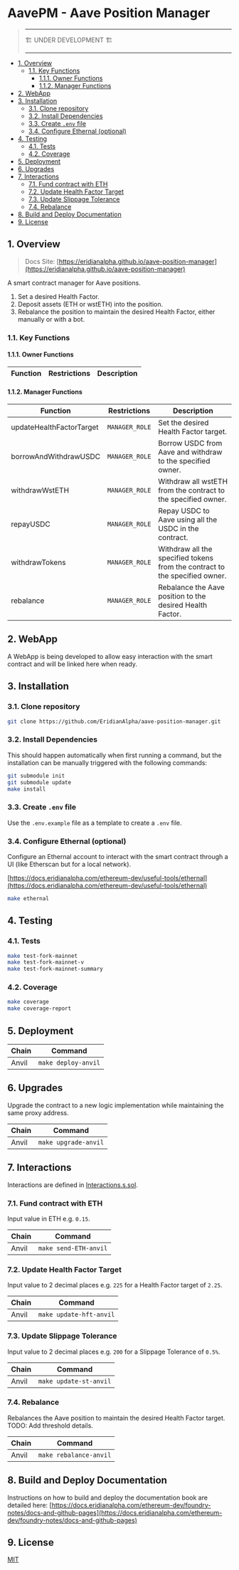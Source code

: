 # AavePM - Aave Position Manager

> ---
>
> 🏗️ UNDER DEVELOPMENT 🏗️
>
> ---

- [1. Overview](#1-overview)
  - [1.1. Key Functions](#11-key-functions)
    - [1.1.1. Owner Functions](#111-owner-functions)
    - [1.1.2. Manager Functions](#112-manager-functions)
- [2. WebApp](#2-webapp)
- [3. Installation](#3-installation)
  - [3.1. Clone repository](#31-clone-repository)
  - [3.2. Install Dependencies](#32-install-dependencies)
  - [3.3. Create `.env` file](#33-create-env-file)
  - [3.4. Configure Ethernal (optional)](#34-configure-ethernal-optional)
- [4. Testing](#4-testing)
  - [4.1. Tests](#41-tests)
  - [4.2. Coverage](#42-coverage)
- [5. Deployment](#5-deployment)
- [6. Upgrades](#6-upgrades)
- [7. Interactions](#7-interactions)
  - [7.1. Fund contract with ETH](#71-fund-contract-with-eth)
  - [7.2. Update Health Factor Target](#72-update-health-factor-target)
  - [7.3. Update Slippage Tolerance](#73-update-slippage-tolerance)
  - [7.4. Rebalance](#74-rebalance)
- [8. Build and Deploy Documentation](#8-build-and-deploy-documentation)
- [9. License](#9-license)

## 1. Overview

> Docs Site: [https://eridianalpha.github.io/aave-position-manager](https://eridianalpha.github.io/aave-position-manager)

A smart contract manager for Aave positions.

1. Set a desired Health Factor.
2. Deposit assets (ETH or wstETH) into the position.
3. Rebalance the position to maintain the desired Health Factor, either manually or with a bot.

### 1.1. Key Functions

#### 1.1.1. Owner Functions

| Function | Restrictions | Description |
| -------- | ------------ | ----------- |

#### 1.1.2. Manager Functions

| Function                 | Restrictions   | Description                                                                 |
| ------------------------ | -------------- | --------------------------------------------------------------------------- |
| updateHealthFactorTarget | `MANAGER_ROLE` | Set the desired Health Factor target.                                       |
| borrowAndWithdrawUSDC    | `MANAGER_ROLE` | Borrow USDC from Aave and withdraw to the specified owner.                  |
| withdrawWstETH           | `MANAGER_ROLE` | Withdraw all wstETH from the contract to the specified owner.               |
| repayUSDC                | `MANAGER_ROLE` | Repay USDC to Aave using all the USDC in the contract.                      |
| withdrawTokens           | `MANAGER_ROLE` | Withdraw all the specified tokens from the contract to the specified owner. |
| rebalance                | `MANAGER_ROLE` | Rebalance the Aave position to the desired Health Factor.                   |

## 2. WebApp

A WebApp is being developed to allow easy interaction with the smart contract and will be linked here when ready.

## 3. Installation

### 3.1. Clone repository

```bash
git clone https://github.com/EridianAlpha/aave-position-manager.git
```

### 3.2. Install Dependencies

This should happen automatically when first running a command, but the installation can be manually triggered with the following commands:

```bash
git submodule init
git submodule update
make install
```

### 3.3. Create `.env` file

Use the `.env.example` file as a template to create a `.env` file.

### 3.4. Configure Ethernal (optional)

Configure an Ethernal account to interact with the smart contract through a UI (like Etherscan but for a local network).

[https://docs.eridianalpha.com/ethereum-dev/useful-tools/ethernal](https://docs.eridianalpha.com/ethereum-dev/useful-tools/ethernal)

```bash
make ethernal
```

## 4. Testing

### 4.1. Tests

```bash
make test-fork-mainnet
make test-fork-mainnet-v
make test-fork-mainnet-summary
```

### 4.2. Coverage

```bash
make coverage
make coverage-report
```

## 5. Deployment

| Chain | Command             |
| ----- | ------------------- |
| Anvil | `make deploy-anvil` |

## 6. Upgrades

Upgrade the contract to a new logic implementation while maintaining the same proxy address.

| Chain | Command              |
| ----- | -------------------- |
| Anvil | `make upgrade-anvil` |

## 7. Interactions

Interactions are defined in [Interactions.s.sol](./script/Interactions.s.sol).

### 7.1. Fund contract with ETH

Input value in ETH e.g. `0.15`.

| Chain | Command               |
| ----- | --------------------- |
| Anvil | `make send-ETH-anvil` |

### 7.2. Update Health Factor Target

Input value to 2 decimal places e.g. `225` for a Health Factor target of `2.25`.

| Chain | Command                 |
| ----- | ----------------------- |
| Anvil | `make update-hft-anvil` |

### 7.3. Update Slippage Tolerance

Input value to 2 decimal places e.g. `200` for a Slippage Tolerance of `0.5%`.

| Chain | Command                |
| ----- | ---------------------- |
| Anvil | `make update-st-anvil` |

### 7.4. Rebalance

Rebalances the Aave position to maintain the desired Health Factor target.
TODO: Add threshold details.

| Chain | Command                |
| ----- | ---------------------- |
| Anvil | `make rebalance-anvil` |

## 8. Build and Deploy Documentation

Instructions on how to build and deploy the documentation book are detailed here: [https://docs.eridianalpha.com/ethereum-dev/foundry-notes/docs-and-github-pages](https://docs.eridianalpha.com/ethereum-dev/foundry-notes/docs-and-github-pages)

## 9. License

[MIT](https://choosealicense.com/licenses/mit/)
